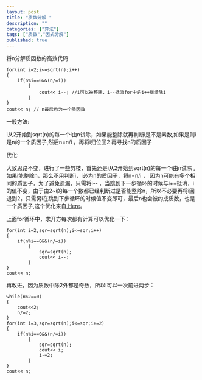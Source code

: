 ```yaml
---
layout: post
title: "质数分解 "
description: ""
categories: ["算法"]
tags: ["质数","因式分解"]
published: true
---
```


将n分解质因数的高效代码

    for(int i=2;i<=sqrt(n);i++)  
    {
        if(n%i==0&&(n/=i))  
            {
                cout<< i--; //i可以被整除，i--抵消for中的i++继续除i
            }
    }
    cout<< n; // n最后也为一个质因数
 
一般方法:

i从2开始到sqrt(n)的每一个i由n试除，如果能整除就再判断i是不是素数,如果是则i是n的一个质因子,然后n=n/i ，再将i归位回2 再寻找n的质因子
 
优化:

大致思路不变，进行了一些剪枝，首先还是i从2开始到sqrt(n)的每一个i由n试除 ,如果i能整除n，那么不用判断i，i必为n的质因子，将n=n/i  ，
因为n可能有多个相同的质因子，为了避免遗漏，只需将i-- ，当跳到下一步循环的时候与i++抵消，i的值不变，由于由2~i的每一个数都已经判断过是否能整除n，所以不必要再将i回退到2，只需另i在跳到下步循环的时候值不变即可，最后n也会被约成质数，也是一个质因子,这个优化来自[ Here][1]。

上面for循环中，求开方每次都有计算可以优化一下：

    for(int i=2,sqr=sqrt(n);i<=sqr;i++)  
    {
        if(n%i==0&&(n/=i))  
            {
                sqr=sqrt(n);
                cout<< i--;
            }
    }
    cout<< n;  

再改进，因为质数中除2外都是奇数，所以i可以一次前进两步：

    while(n%2==0)
    {
        cout<<2;
        n/=2;
    }
    for(int i=3,sqr=sqrt(n);i<=sqr;i+=2)  
    {
        if(n%i==0&&(n/=i))  
            {
                sqr=sqrt(n);
                cout<< i;
                i-=2;
            }
    }
    cout<< n;  

  [1]: http://blog.csdn.net/xinghongduo/article/details/5809607